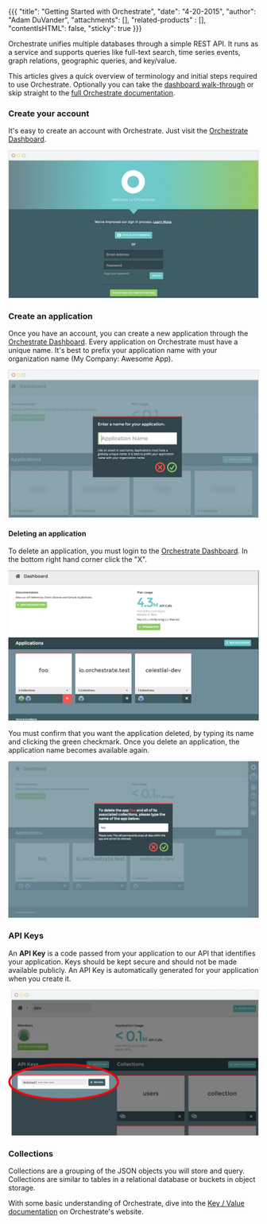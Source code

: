 {{{
  "title": "Getting Started with Orchestrate",
  "date": "4-20-2015",
  "author": "Adam DuVander",
  "attachments": [],
  "related-products" : [],
  "contentIsHTML": false,
  "sticky": true
}}}

Orchestrate unifies multiple databases through a simple REST API. It runs as a service and supports queries like full-text search, time series events, graph relations, geographic queries, and key/value.

This articles gives a quick overview of terminology and initial steps required to use Orchestrate. Optionally you can take the [dashboard walk-through](./walkthrough.md) or skip straight to the [full Orchestrate documentation](https://orchestrate.io/docs).

### Create your account
It's easy to create an account with Orchestrate. Just visit the [Orchestrate Dashboard](https://dashboard.orchestrate.io/users/register).

![Dashboard](../images/orchestrate-dashboard.jpg)

### Create an application
Once you have an account, you can create a new application through the [Orchestrate Dashboard](https://dashboard.orchestrate.io). Every application on Orchestrate must have a unique name. It's best to prefix your application name with your organization name (My Company: Awesome App).

![New Application](../images/orchestrate-newapplication.jpg)

#### Deleting an application
To delete an application, you must login to the [Orchestrate Dashboard](https://dashboard.orchestrate.io). In the bottom right hand corner click the "X".

![Delete Application](../images/orchestrate-deleteapplication.png)

You must confirm that you want the application deleted, by typing its name and clicking the green checkmark. Once you delete an application, the application name becomes available again.

![Confirm Delete](../images/orchestrate-confirmdelete.png)

### API Keys
An **API Key** is a code passed from your application to our API that identifies your application. Keys should be kept secure and should not be made available publicly. An API Key is automatically generated for your application when you create it.

![API Key](../images/orchestrate-apikey.jpg)

### Collections
Collections are a grouping of the JSON objects you will store and query. Collections are similar to tables in a relational database or buckets in object storage.

With some basic understanding of Orchestrate, dive into the
[Key / Value documentation](https://orchestrate.io/docs/key-value) on Orchestrate's website.
